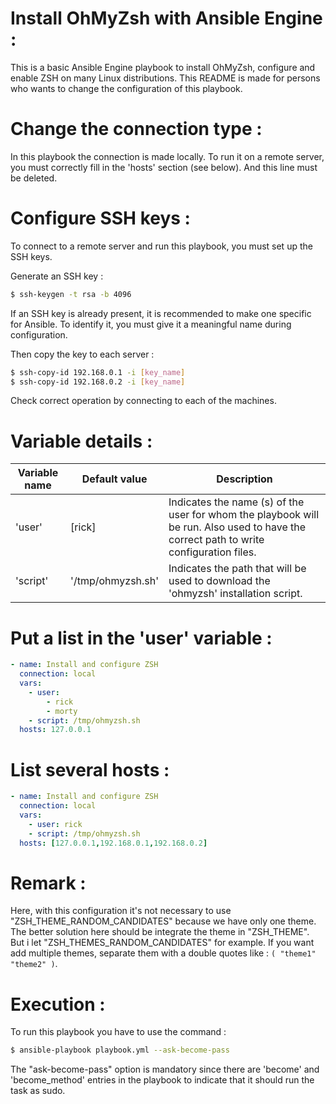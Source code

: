 # Install OhMyZsh with Ansible Engine :

This is a basic Ansible Engine playbook to install OhMyZsh, configure and enable ZSH on many Linux distributions. This README is made for persons who wants to change the configuration of this playbook.


# Change the connection type :

In this playbook the connection is made locally. To run it on a remote server, you must correctly fill in the 'hosts' section (see below). And this line must be deleted.


# Configure SSH keys :

To connect to a remote server and run this playbook, you must set up the SSH keys.

Generate an SSH key :
```bash
$ ssh-keygen -t rsa -b 4096
```
If an SSH key is already present, it is recommended to make one specific for Ansible. To identify it, you must give it a meaningful name during configuration.


Then copy the key to each server : 
```bash
$ ssh-copy-id 192.168.0.1 -i [key_name]
$ ssh-copy-id 192.168.0.2 -i [key_name]
```

Check correct operation by connecting to each of the machines.


# Variable details :

| Variable name  | Default value | Description |
|----------------|---------------|-------------|
|     'user'     |     [rick]     |Indicates the name (s) of the user for whom the playbook will be run. Also used to have the correct path to write configuration files.|
|    'script'    |'/tmp/ohmyzsh.sh'|Indicates the path that will be used to download the 'ohmyzsh' installation script.|


# Put a list in the 'user' variable :
```yaml
- name: Install and configure ZSH
  connection: local
  vars:
    - user:
        - rick
        - morty
    - script: /tmp/ohmyzsh.sh
  hosts: 127.0.0.1
```

# List several hosts :
```yaml
- name: Install and configure ZSH
  connection: local
  vars:
    - user: rick
    - script: /tmp/ohmyzsh.sh
  hosts: [127.0.0.1,192.168.0.1,192.168.0.2]
```

# Remark :

Here, with this configuration it's not necessary to use "ZSH_THEME_RANDOM_CANDIDATES" because we have only one theme. The better solution here should be integrate the theme in "ZSH_THEME". But i let "ZSH_THEMES_RANDOM_CANDIDATES" for example. If you want add multiple themes, separate them with a double quotes like : `( "theme1" "theme2" )`.

# Execution :

To run this playbook you have to use the command :
```bash
$ ansible-playbook playbook.yml --ask-become-pass
```	
The "ask-become-pass" option is mandatory since there are 'become' and 'become_method' entries in the playbook to indicate that it should run the task as sudo.
